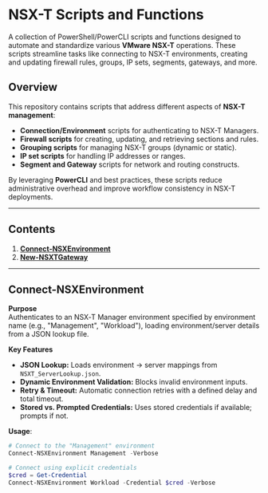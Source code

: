 # NSX-T Scripts and Functions

A collection of PowerShell/PowerCLI scripts and functions designed to automate and standardize various **VMware NSX-T** operations. These scripts streamline tasks like connecting to NSX-T environments, creating and updating firewall rules, groups, IP sets, segments, gateways, and more.

## Overview

This repository contains scripts that address different aspects of **NSX-T management**:

- **Connection/Environment** scripts for authenticating to NSX-T Managers.
- **Firewall scripts** for creating, updating, and retrieving sections and rules.
- **Grouping scripts** for managing NSX-T groups (dynamic or static).
- **IP set scripts** for handling IP addresses or ranges.
- **Segment and Gateway** scripts for network and routing constructs.

By leveraging **PowerCLI** and best practices, these scripts reduce administrative overhead and improve workflow consistency in NSX-T deployments.

---

## Contents

1. **[Connect-NSXEnvironment](#connect-nsxenvironment)**
2. **[New-NSXTGateway](#new-nsxtgateway)**  

---

## Connect-NSXEnvironment

**Purpose**  
Authenticates to an NSX‑T Manager environment specified by environment name (e.g., "Management", "Workload"), loading environment/server details from a JSON lookup file.

**Key Features**  
- **JSON Lookup:** Loads environment → server mappings from `NSXT_ServerLookup.json`.  
- **Dynamic Environment Validation:** Blocks invalid environment inputs.  
- **Retry & Timeout:** Automatic connection retries with a defined delay and total timeout.  
- **Stored vs. Prompted Credentials:** Uses stored credentials if available; prompts if not.

**Usage**:
```powershell
# Connect to the "Management" environment
Connect-NSXEnvironment Management -Verbose

# Connect using explicit credentials
$cred = Get-Credential
Connect-NSXEnvironment Workload -Credential $cred -Verbose
